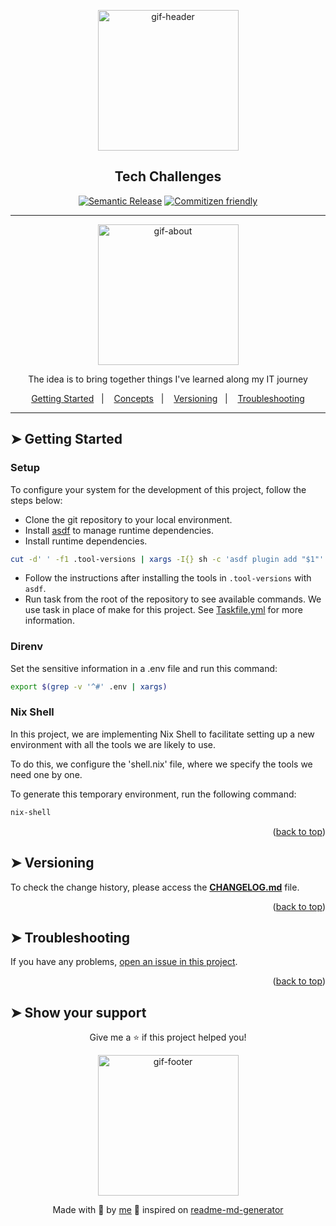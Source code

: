 <!-- BEGIN_DOCS -->
<div align="center">

<a name="readme-top"></a>

<img alt="gif-header" src="https://github.com/lpsm-dev/lpsm-dev/blob/main/.github/assets/gif-header.gif" width="225"/>

<h2>Tech Challenges</h2>

[![Semantic Release](https://img.shields.io/badge/%20%20%F0%9F%93%A6%F0%9F%9A%80-semantic--release-e10079.svg)]()
[![Commitizen friendly](https://img.shields.io/badge/commitizen-friendly-brightgreen.svg)]()

---

<img alt="gif-about" src="https://github.com/lpsm-dev/lpsm-dev/blob/main/.github/assets/gif-about.gif" width="225"/>

<p>The idea is to bring together things I've learned along my IT journey</p>

<p>
  <a href="#-getting-started-">Getting Started</a>&nbsp;&nbsp;&nbsp;|&nbsp;&nbsp;&nbsp;
  <a href="#-concepts-">Concepts</a>&nbsp;&nbsp;&nbsp;|&nbsp;&nbsp;&nbsp;
  <a href="#-versioning-">Versioning</a>&nbsp;&nbsp;&nbsp;|&nbsp;&nbsp;&nbsp;
  <a href="#-troubleshooting-">Troubleshooting</a>
</p>

</div>

---

## ➤ Getting Started

### Setup

To configure your system for the development of this project, follow the steps below:

- Clone the git repository to your local environment.
- Install [asdf](https://asdf-vm.com/) to manage runtime dependencies.
- Install runtime dependencies.

```bash
cut -d' ' -f1 .tool-versions | xargs -I{} sh -c 'asdf plugin add "$1"' -- {} && asdf install
```

- Follow the instructions after installing the tools in `.tool-versions` with `asdf`.
- Run task from the root of the repository to see available commands. We use task in place of make for this project. See [Taskfile.yml](Taskfile.yml) for more information.

### Direnv

Set the sensitive information in a .env file and run this command:

```bash
export $(grep -v '^#' .env | xargs)
```

### Nix Shell

In this project, we are implementing Nix Shell to facilitate setting up a new environment with all the tools we are likely to use.

To do this, we configure the 'shell.nix' file, where we specify the tools we need one by one.

To generate this temporary environment, run the following command:

```bash
nix-shell
```

<p align="right">(<a href="#readme-top">back to top</a>)</p>

## ➤ Versioning

To check the change history, please access the [**CHANGELOG.md**](CHANGELOG.md) file.

<p align="right">(<a href="#readme-top">back to top</a>)</p>

## ➤ Troubleshooting

If you have any problems, [open an issue in this project](https://github.com/lpsm-dev/docker-crypto-miner/issues).

<p align="right">(<a href="#readme-top">back to top</a>)</p>

## ➤ Show your support

<div align="center">

Give me a ⭐️ if this project helped you!

<img alt="gif-footer" src="https://github.com/lpsm-dev/lpsm-dev/blob/main/.github/assets/yoda.gif" width="225"/>

Made with 💜 by [me](https://github.com/lpsm-dev) 👋 inspired on [readme-md-generator](https://github.com/kefranabg/readme-md-generator)
